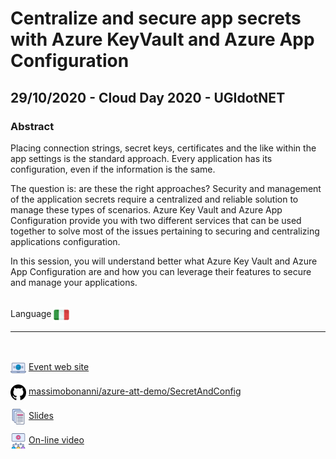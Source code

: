 # Centralize and secure app secrets with Azure KeyVault and Azure App Configuration
## 29/10/2020 - Cloud Day 2020 - UGIdotNET
### Abstract
Placing connection strings, secret keys, certificates and the like within the app settings is the standard approach. Every application has its configuration, even if the information is the same.

The question is: are these the right approaches? Security and management of the application secrets require a centralized and reliable solution to manage these types of scenarios. Azure Key Vault and Azure App Configuration provide you with two different services that can be used together to solve most of the issues pertaining to securing and centralizing applications configuration.

In this session, you will understand better what Azure Key Vault and Azure App Configuration are and how you can leverage their features to secure and manage your applications.

<br/>
Language <img width="25" src="https://raw.githubusercontent.com/massimobonanni/massimobonanni/master/images/flagitaly.svg" style="vertical-align:middle">

<br/>

---

<br/>
<p>
<img width="25" src="https://raw.githubusercontent.com/massimobonanni/massimobonanni/master/images/eventwebsite.svg" style="vertical-align:middle"> 
<a href="https://www.ugidotnet.org/e/1883/Cloud-Day">Event web site</a>
</p>

<p>
<img width="25" src="https://raw.githubusercontent.com/massimobonanni/massimobonanni/master/images/github.svg" style="vertical-align:middle"> 
<a href="https://github.com/massimobonanni/azure-att-demo" target="_blank">massimobonanni/azure-att-demo/SecretAndConfig</a>
</p>

<p>
<img width="25" src="https://raw.githubusercontent.com/massimobonanni/massimobonanni/master/images/slides.svg" style="vertical-align:middle"> 
<a href="https://raw.githubusercontent.com/massimobonanni/massimobonanni/master/slides/20201029.pdf">Slides</a>
</p>

<p>
<img width="25" src="https://raw.githubusercontent.com/massimobonanni/massimobonanni/master/images/video.svg" style="vertical-align:middle"> 
<a href="https://www.ugidotnet.org/video/493297247/Centralize-and-secure-app-secrets-with-Azure-KeyVault-and-Azure-App-Configuration" target="_blank">On-line video</a>
</p> 
